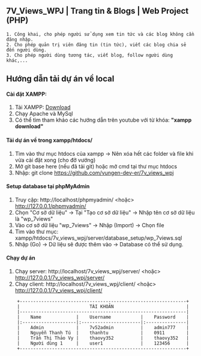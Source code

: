 ## 7V_Views_WPJ | Trang tin & Blogs | Web Project (PHP)

    1. Công khai, cho phép người sử dụng xem tin tức và các blog không cần đăng nhập.
    2. Cho phép quản trị viên đăng tin (tin tức), viết các blog chia sẻ đến người dùng.
    3. Cho phép người dùng tương tác, viết blog, follow người dùng khác,...

## Hướng dẫn tải dự án về local

#### Cài đặt XAMPP:

[xammpp_downlink]: https://www.apachefriends.org/download.html

1. Tải XAMPP: [Download][xammpp_downlink]
2. Chạy Apache và MySql
3. Có thể tìm tham khảo các hướng dẫn trên youtube với từ khóa: **"xampp download"**

#### Tải dự án về trong xampp/htdocs/

1. Tìm vào thư mục htdocs của xampp -> Nên xóa hết các folder và file khi vừa cài đặt xong (cho đỡ vướng)
2. Mở git base here (nếu đã tải git) hoặc mở cmd tại thư mục htdocs
3. Nhập: git clone https://github.com/vungen-dev-er/7v_views_wpj

#### Setup database tại phpMyAdmin

1. Truy cập: http://localhost/phpmyadmin/  <hoặc> http://127.0.0.1/phpmyadmin/
2. Chọn "Cơ sở dữ liệu" -> Tại "Tạo cơ sở dữ liệu" -> Nhập tên cơ sở dữ liệu là "wp_7views"
3. Vào cơ sở dữ liệu "wp_7views" -> Nhập (Import) -> Chọn file
4. Tìm vào thư mục: xampp/htdocs/7v_views_wpj/server/database_setup/wp_7views.sql
5. Nhập (Go) -> Dữ liệu sẽ được thêm vào -> Database có thể sử dụng.

#### Chạy dự án

1. Chạy server: http://localhost/7v_views_wpj/server/ <hoặc> http://127.0.0.1/7v_views_wpj/server/
2. Chạy client: http://localhost/7v_views_wpj/client/ <hoặc> http://127.0.0.1/7v_views_wpj/client/

```
    +--------------------------------------------------------------+
    |                          TÀI KHOẢN                           |
    |--------------------------------------------------------------|
    |    Name             |    Username           |    Password    |
    |:--------------------|:----------------------|:---------------|
    |    Admin            |    7v52admin          |    admin777    |
    |    Nguyễn Thanh Tú  |    thanhtu            |    0911        |
    |    Trần Thị Thảo Vy |    thaovy352          |    thaovy352   |
    |    Người dùng 1     |    user1              |    123456      |
    +--------------------------------------------------------------+
```


